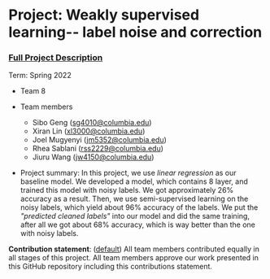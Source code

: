# Project: Weakly supervised learning-- label noise and correction


### [Full Project Description](doc/project3_desc.md)

Term: Spring 2022

+ Team 8
+ Team members
	+ Sibo Geng (sg4010@columbia.edu)
	+ Xiran Lin (xl3000@columbia.edu)
	+ Joel Mugyenyi (jm5352@columbia.edu)
	+ Rhea Sablani (rss2229@columbia.edu)
	+ Jiuru Wang (jw4150@columbia.edu)

+ Project summary: In this project, we use *linear regression* as our baseline model. We developed a model, which contains 8 layer, and trained this model with noisy labels. We got approximately 26% accuracy as a result. Then, we use semi-supervised learning on the noisy labels, which yield about 96% accuracy of the labels. We put the *"predicted cleaned labels"* into our model and did the same training, after all we got about 68% accuracy, which is way better than the one with noisy labels. 
	
**Contribution statement**: ([default](doc/a_note_on_contributions.md)) All team members contributed equally in all stages of this project. All team members approve our work presented in this GitHub repository including this contributions statement. 
